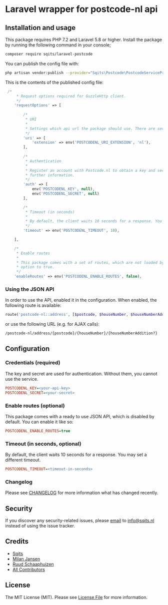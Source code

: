 # Laravel wrapper for postcode-nl api

## Installation and usage
This package requires PHP 7.2 and Laravel 5.8 or higher. Install the package by running the following command in your console;

``` bash
composer require sqits/laravel-postcode
```

You can publish the config file with:

``` bash
php artisan vendor:publish --provider="Sqits\Postcode\PostcodeServiceProvider" --tag="config"
```

This is the contents of the published config file:

``` php
 /*
     * Request options required for GuzzleHttp client.
     */
    'requestOptions' => [
        
        /*
         * URI
         *
         * Settings which api url the package should use. There are several endpoints available
         */
        'uri' => [
            'extension' => env('POSTCODENL_URI_EXTENSION', 'nl'),
        ],
        
        /*
         * Authentication
         *
         * Register an account with Postcode.nl to obtain a key and secret. See https://api.postcode.nl/#register for
         * further information.
         */
        'auth' => [
            env('POSTCODENL_KEY', null),
            env('POSTCODENL_SECRET', null)
        ],

        /*
         * Timeout (in seconds)
         *
         * By default, the client waits 10 seconds for a response. You may set a different timeout.
         */
        'timeout' => env('POSTCODENL_TIMEOUT', 10),

    ],

    /*
     * Enable routes
     *
     * This package comes with a set of routes, which are not loaded by default. In order to use them, set this
     * option to true.
     */
    'enableRoutes' => env('POSTCODENL_ENABLE_ROUTES', false),
```

### Using the JSON API

In order to use the API, enabled it in the configuration. When enabled, the following route is available:
                                                                         
```php
route('postcode-nl::address', [$postcode, $houseNumber, $houseNumberAddition = null]);
```

or use the following URL (e.g. for AJAX calls):

```
/postcode-nl/address/{postcode}/{houseNumber}/{houseNumberAddition?}
```

## Configuration

### Credentials (required)

The key and secret are used for authentication. Without them, you cannot use the service. 

```ini
POSTCODENL_KEY=<your-api-key>
POSTCODENL_SECRET=<your-secret>
```

### Enable routes (optional)

This package comes with a ready to use JSON API, which is disabled by default. You can enable it like so:  

```ini
POSTCODENL_ENABLE_ROUTES=true
```

### Timeout (in seconds, optional)

By default, the client waits 10 seconds for a response. You may set a different timeout.

```ini
POSTCODENL_TIMEOUT=<timeout-in-seconds>
```

### Changelog

Please see [CHANGELOG](CHANGELOG.md) for more information what has changed recently.

## Security

If you discover any security-related issues, please [email](mailto:info@sqits.nl) to info@sqits.nl instead of using the issue tracker.


## Credits

- [Sqits](https://github.com/sqits)
- [Milan Jansen](https://github.com/MilanJn)
- [Ruud Schaaphuizen](https://github.com/rschaaphuizen)
- [All Contributors](../../contributors)

## License

The MIT License (MIT). Please see [License File](LICENSE.md) for more information.
